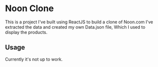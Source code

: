 # Noon Clone
This is a project I've built using ReactJS to build a clone of Noon.com
I've extracted the data and created my own Data.json file, Which I used to display the products.

## Usage

Currently it's not up to work.
